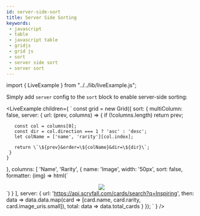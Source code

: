 ```yaml
---
id: server-side-sort
title: Server Side Sorting
keywords:
 - javascript
 - table
 - javascript table
 - gridjs
 - grid js
 - sort
 - server side sort
 - server sort
---
```


import { LiveExample } from "../../lib/liveExample.js";

Simply add `server` config to the `sort` block to enable server-side sorting:

<LiveExample children={
`
const grid = new Grid({
  sort: {
    multiColumn: false,
    server: {
      url: (prev, columns) => {
       if (!columns.length) return prev;
       
       const col = columns[0];
       const dir = col.direction === 1 ? 'asc' : 'desc';
       let colName = ['name', 'rarity'][col.index];
       
       return \`\${prev}&order=\${colName}&dir=\${dir}\`;
     }
    }
  },
  columns: [
   'Name',
   'Rarity',
   {
     name: 'Image',
     width: '50px',
     sort: false,
     formatter: (img) => html(\`<center><img src='\${img}'/></center>\`)
   }
  ],
  server: {
    url: 'https://api.scryfall.com/cards/search?q=Inspiring',
    then: data => data.data.map(card => [card.name, card.rarity, card.image_uris.small]),
    total: data => data.total_cards
  } 
});
`
} />
